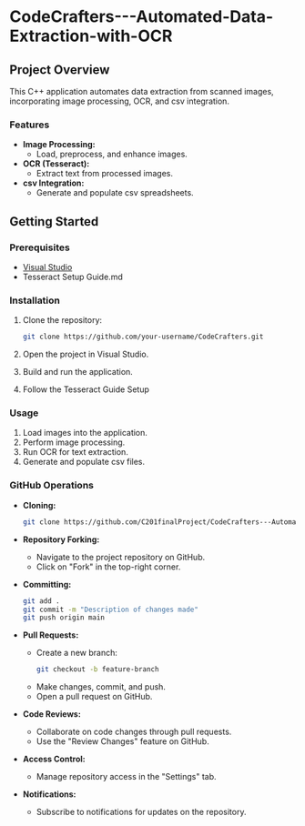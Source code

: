 # CodeCrafters---Automated-Data-Extraction-with-OCR

## Project Overview

This C++ application automates data extraction from scanned images, incorporating image processing, OCR, and csv integration.

### Features

- **Image Processing:**
  - Load, preprocess, and enhance images.
- **OCR (Tesseract):**
  - Extract text from processed images.
- **csv Integration:**
  - Generate and populate csv spreadsheets.

## Getting Started

### Prerequisites

- [Visual Studio](https://visualstudio.microsoft.com/vs/community/)
- Tesseract Setup Guide.md 

### Installation

1. Clone the repository:

    ```bash
    git clone https://github.com/your-username/CodeCrafters.git
    ```

2. Open the project in Visual Studio.

3. Build and run the application.

4. Follow the Tesseract Guide Setup

### Usage

1. Load images into the application.
2. Perform image processing.
3. Run OCR for text extraction.
4. Generate and populate csv files.

### GitHub Operations

- **Cloning:**
  ```bash
  git clone https://github.com/C201finalProject/CodeCrafters---Automated-Data-Extraction-with-OCR.git
  ```

- **Repository Forking:**
  - Navigate to the project repository on GitHub.
  - Click on "Fork" in the top-right corner.

- **Committing:**
  ```bash
  git add .
  git commit -m "Description of changes made"
  git push origin main
  ```

- **Pull Requests:**
  - Create a new branch:
    ```bash
    git checkout -b feature-branch
    ```
  - Make changes, commit, and push.
  - Open a pull request on GitHub.

- **Code Reviews:**
  - Collaborate on code changes through pull requests.
  - Use the "Review Changes" feature on GitHub.

- **Access Control:**
  - Manage repository access in the "Settings" tab.

- **Notifications:**
  - Subscribe to notifications for updates on the repository.
